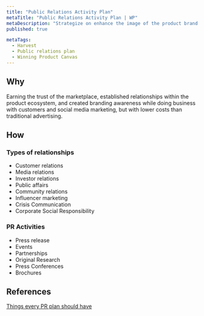 ```yaml
---
title: "Public Relations Activity Plan"
metaTitle: "Public Relations Activity Plan | WP"
metaDescription: "Strategize on enhance the image of the product brand and focus on influential media strategies."
published: true

metaTags:
  - Harvest
  - Public relations plan
  - Winning Product Canvas
---
```


## Why

Earning the trust of the marketplace, established relationships within the product ecosystem, and created branding awareness while doing business with customers and social media marketing, but with lower costs than traditional advertising.

## How

### Types of relationships

- Customer relations
- Media relations
- Investor relations
- Public affairs
- Community relations
- Influencer marketing
- Crisis Communication
- Corporate Social Responsibility

### PR Activities

- Press release
- Events
- Partnerships
- Original Research
- Press Conferences
- Brochures

## References

[Things every PR plan should have](https://www.axiapr.com/blog/5-things-every-pr-plan-should-have)
